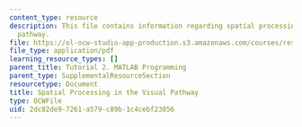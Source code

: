 ```yaml
---
content_type: resource
description: This file contains information regarding spatial processing in the visual
  pathway.
file: https://ol-ocw-studio-app-production.s3.amazonaws.com/courses/res-9-003-brains-minds-and-machines-summer-course-summer-2015/2dc82de97261a579c89b1c4cebf23856_MITRES_9_003SUM15_imageproc.pdf
file_type: application/pdf
learning_resource_types: []
parent_title: Tutorial 2. MATLAB Programming
parent_type: SupplementalResourceSection
resourcetype: Document
title: Spatial Processing in the Visual Pathway
type: OCWFile
uid: 2dc82de9-7261-a579-c89b-1c4cebf23856
---
```

